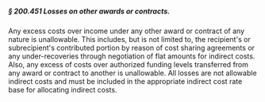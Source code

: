 ##### § 200.451 Losses on other awards or contracts. #####

Any excess costs over income under any other award or contract of any nature is unallowable. This includes, but is not limited to, the recipient's or subrecipient's contributed portion by reason of cost sharing agreements or any under-recoveries through negotiation of flat amounts for indirect costs. Also, any excess of costs over authorized funding levels transferred from any award or contract to another is unallowable. All losses are not allowable indirect costs and must be included in the appropriate indirect cost rate base for allocating indirect costs.